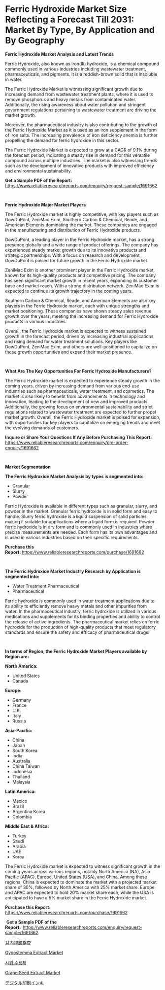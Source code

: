 <p><h1>Ferric Hydroxide Market Size Reflecting a Forecast Till 2031: Market By Type, By Application and By Geography</h1></p><p><strong>Ferric Hydroxide Market Analysis and Latest Trends</strong></p>
<p><p>Ferric Hydroxide, also known as iron(III) hydroxide, is a chemical compound commonly used in various industries including wastewater treatment, pharmaceuticals, and pigments. It is a reddish-brown solid that is insoluble in water.</p><p>The Ferric Hydroxide Market is witnessing significant growth due to increasing demand from wastewater treatment plants, where it is used to remove phosphorus and heavy metals from contaminated water. Additionally, the rising awareness about water pollution and stringent government regulations pertaining to wastewater treatment are driving the market growth.</p><p>Moreover, the pharmaceutical industry is also contributing to the growth of the Ferric Hydroxide Market as it is used as an iron supplement in the form of iron salts. The increasing prevalence of iron deficiency anemia is further propelling the demand for ferric hydroxide in this sector.</p><p>The Ferric Hydroxide Market is expected to grow at a CAGR of 9.1% during the forecast period, indicating a steady rise in demand for this versatile compound across multiple industries. The market is also witnessing trends such as the development of innovative products with improved efficiency and environmental sustainability.</p></p>
<p><strong>Get a Sample PDF of the Report:&nbsp;</strong> <a href="https://www.reliableresearchreports.com/enquiry/request-sample/1691662">https://www.reliableresearchreports.com/enquiry/request-sample/1691662</a></p>
<p>&nbsp;</p>
<p><strong>Ferric Hydroxide Major Market Players</strong></p>
<p><p>The Ferric Hydroxide market is highly competitive, with key players such as DowDuPont, ZeniMac Exim, Southern Carbon & Chemical, Reade, and American Elements dominating the market. These companies are engaged in the manufacturing and distribution of Ferric Hydroxide products.</p><p>DowDuPont, a leading player in the Ferric Hydroxide market, has a strong presence globally and a wide range of product offerings. The company has experienced steady market growth due to its innovative products and strategic partnerships. With a focus on research and development, DowDuPont is poised for future growth in the Ferric Hydroxide market.</p><p>ZeniMac Exim is another prominent player in the Ferric Hydroxide market, known for its high-quality products and competitive pricing. The company has seen significant market growth in recent years, expanding its customer base and market reach. With a strong distribution network, ZeniMac Exim is expected to continue its growth trajectory in the coming years.</p><p>Southern Carbon & Chemical, Reade, and American Elements are also key players in the Ferric Hydroxide market, each with unique strengths and market positioning. These companies have shown steady sales revenue growth over the years, meeting the increasing demand for Ferric Hydroxide products in various industries.</p><p>Overall, the Ferric Hydroxide market is expected to witness sustained growth in the forecast period, driven by increasing industrial applications and rising demand for water treatment solutions. Key players like DowDuPont, ZeniMac Exim, and others are well-positioned to capitalize on these growth opportunities and expand their market presence.</p></p>
<p>&nbsp;</p>
<p><strong>What Are The Key Opportunities For Ferric Hydroxide Manufacturers?</strong></p>
<p><p>The Ferric Hydroxide market is expected to experience steady growth in the coming years, driven by increasing demand from various end-use industries such as pharmaceuticals, water treatment, and cosmetics. The market is also likely to benefit from advancements in technology and innovation, leading to the development of new and improved products. Additionally, the growing focus on environmental sustainability and strict regulations related to wastewater treatment are expected to further propel market growth. Overall, the Ferric Hydroxide market is poised for expansion, with opportunities for key players to capitalize on emerging trends and meet the evolving demands of customers.</p></p>
<p><strong>Inquire or Share Your Questions If Any Before Purchasing This Report:</strong> <a href="https://www.reliableresearchreports.com/enquiry/pre-order-enquiry/1691662">https://www.reliableresearchreports.com/enquiry/pre-order-enquiry/1691662</a></p>
<p>&nbsp;</p>
<p><strong>Market Segmentation</strong></p>
<p><strong>The Ferric Hydroxide Market Analysis by types is segmented into:</strong></p>
<p><ul><li>Granular</li><li>Slurry</li><li>Powder</li></ul></p>
<p><p>Ferric Hydroxide is available in different types such as granular, slurry, and powder in the market. Granular ferric hydroxide is in solid form and easy to handle. Slurry ferric hydroxide is a liquid suspension of solid particles, making it suitable for applications where a liquid form is required. Powder ferric hydroxide is in dry form and is commonly used in industries where precise measurements are needed. Each form has its own advantages and is used in various industries based on their specific requirements.</p></p>
<p><strong>Purchase this Report:&nbsp;</strong><a href="https://www.reliableresearchreports.com/purchase/1691662">https://www.reliableresearchreports.com/purchase/1691662</a></p>
<p>&nbsp;</p>
<p><strong>The Ferric Hydroxide Market Industry Research by Application is segmented into:</strong></p>
<p><ul><li>Water Treatment Pharmaceutical</li><li>Pharmaceutical</li></ul></p>
<p><p>Ferric hydroxide is commonly used in water treatment applications due to its ability to efficiently remove heavy metals and other impurities from water. In the pharmaceutical industry, ferric hydroxide is utilized in various medications and supplements for its binding properties and ability to control the release of active ingredients. The pharmaceutical market relies on ferric hydroxide for the production of high-quality products that meet regulatory standards and ensure the safety and efficacy of pharmaceutical drugs.</p></p>
<p>&nbsp;</p>
<p><strong>In terms of Region, the Ferric Hydroxide Market Players available by Region are:</strong></p>
<p>
    <p> <strong> North America: </strong>
        <ul>
            <li>United States</li>
            <li>Canada</li>
        </ul>
        </p> 
    <p> <strong> Europe: </strong>
        <ul>
            <li>Germany</li>
            <li>France</li>
            <li>U.K.</li>
            <li>Italy</li>
            <li>Russia</li>
        </ul>
        </p> 
    <p> <strong> Asia-Pacific: </strong>
        <ul>
            <li>China</li>
            <li>Japan</li>
            <li>South Korea</li>
            <li>India</li>
            <li>Australia</li>
            <li>China Taiwan</li>
            <li>Indonesia</li>
            <li>Thailand</li>
            <li>Malaysia</li>
        </ul>
        </p> 
    <p> <strong> Latin America: </strong>
        <ul>
            <li>Mexico</li>
            <li>Brazil</li>
            <li>Argentina Korea</li>
            <li>Colombia</li>
        </ul>
        </p> 
    <p> <strong> Middle East & Africa: </strong>
        <ul>
            <li>Turkey</li>
            <li>Saudi</li>
            <li>Arabia</li>
            <li>UAE</li>
            <li>Korea</li>
        </ul>
    </p>
    </p>
<p><p>The Ferric Hydroxide market is expected to witness significant growth in the coming years across various regions, notably North America (NA), Asia Pacific (APAC), Europe, United States (USA), and China. Among these regions, China is expected to dominate the market with a projected market share of 30%, followed by North America with 25% market share. Europe and APAC are expected to hold 20% market share each, while the USA is anticipated to have a 5% market share in the Ferric Hydroxide market.</p></p>
<p><strong>Purchase this Report: </strong><a href="https://www.reliableresearchreports.com/purchase/1691662">https://www.reliableresearchreports.com/purchase/1691662</a></p>
<p>&nbsp;<strong>Get a Sample PDF of the Report:&nbsp;&nbsp;</strong><a href="https://www.reliableresearchreports.com/enquiry/request-sample/1691662">https://www.reliableresearchreports.com/enquiry/request-sample/1691662</a></p>
<p><strong></strong></p>
<p><p><a href="https://medium.com/@alyle7648/%E8%80%B3%E5%86%85%E8%A6%96%E9%8F%A1%E5%B8%82%E5%A0%B4-%E5%B8%82%E5%A0%B4%E3%82%B7%E3%82%A7%E3%82%A2-%E5%B8%82%E5%A0%B4%E5%8B%95%E5%90%91-%E5%B0%86%E6%9D%A5%E3%81%AE%E6%88%90%E9%95%B7%E3%82%92%E6%8E%A2%E3%82%8B-22aa802cddfe">耳内視鏡検査</a></p><p><a href="https://github.com/seekum/Market-Research-Report-List-1/blob/main/gynostemma-extract-market.md">Gynostemma Extract Market</a></p><p><a href="https://medium.com/@felipegrrady654556/%ED%95%B4%EB%8F%85-%EC%83%A4%EC%9B%8C-%EC%88%98%EC%9A%A9%EA%B8%B0-%EC%8B%9C%EC%9E%A5-%EC%A7%80%ED%91%9C-%EC%8B%9C%EC%9E%A5-%EC%A0%90%EC%9C%A0%EC%9C%A8-%ED%8A%B8%EB%A0%8C%EB%93%9C-%EB%B0%8F-%EC%84%B1%EC%9E%A5-%ED%8C%A8%ED%84%B4-dfd90cd69a00">샤워 수용체</a></p><p><a href="https://github.com/timeliteaut/Market-Research-Report-List-1/blob/main/grape-seed-extract-market.md">Grape Seed Extract Market</a></p><p><a href="https://medium.com/@alyle7648/%E3%83%87%E3%82%B8%E3%82%BF%E3%83%AB%E5%8D%B0%E5%88%B7%E3%82%A4%E3%83%B3%E3%82%AF%E3%81%AE%E5%B8%82%E5%A0%B4%E3%82%B7%E3%82%A7%E3%82%A2%E3%81%AE%E5%A4%89%E9%81%B7%E3%81%A8%E5%B8%82%E5%A0%B4%E6%88%90%E9%95%B7%E5%8B%95%E5%90%912024%E5%B9%B4%E3%81%8B%E3%82%892031%E5%B9%B4-15740ca7492c">デジタル印刷インキ</a></p></p>
